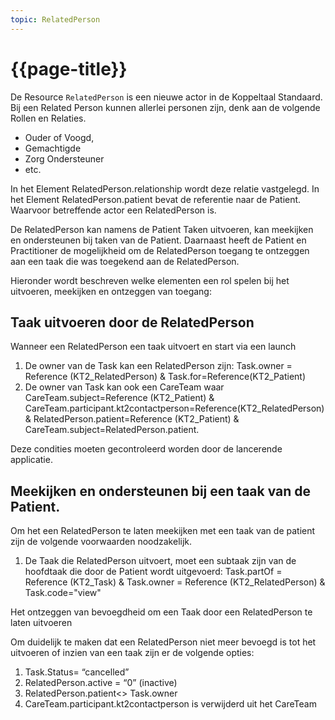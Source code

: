 ```yaml
---
topic: RelatedPerson
---
```


# {{page-title}}

De Resource `RelatedPerson` is een nieuwe actor in de Koppeltaal Standaard. Bij een Related Person kunnen allerlei
personen zijn, denk aan de volgende Rollen en Relaties.

* Ouder of Voogd,
* Gemachtigde
* Zorg Ondersteuner
* etc.

In het Element RelatedPerson.relationship wordt deze relatie vastgelegd. 
In het Element RelatedPerson.patient bevat de referentie naar de Patient. Waarvoor betreffende actor een RelatedPerson is.

De RelatedPerson kan namens de Patient Taken uitvoeren, kan meekijken en ondersteunen bij taken van de Patient. Daarnaast heeft de Patient en Practitioner de mogelijkheid om de RelatedPerson toegang te ontzeggen aan een taak die was toegekend aan de RelatedPerson. 

Hieronder wordt beschreven welke elementen een rol spelen bij het uitvoeren, meekijken en ontzeggen van toegang:

## Taak uitvoeren door de RelatedPerson

Wanneer een RelatedPerson een taak uitvoert en start via een launch 
 1. De owner van de Task kan een RelatedPerson zijn: Task.owner = Reference (KT2_RelatedPerson) & Task.for=Reference(KT2_Patient)
 2. De owner van Task kan ook een CareTeam waar CareTeam.subject=Reference (KT2_Patient) & CareTeam.participant.kt2contactperson=Reference(KT2_RelatedPerson) & RelatedPerson.patient=Reference (KT2_Patient) & CareTeam.subject=RelatedPerson.patient. 

Deze condities moeten gecontroleerd worden door de lancerende applicatie.

## Meekijken en ondersteunen bij een taak van de Patient. 
Om het een RelatedPerson te laten meekijken met een taak van de patient zijn de volgende voorwaarden noodzakelijk.

 1. De Taak die RelatedPerson uitvoert, moet een subtaak zijn van de hoofdtaak die door de Patient wordt uitgevoerd: Task.partOf = Reference (KT2_Task) & Task.owner = Reference (KT2_RelatedPerson) & Task.code="view"

Het ontzeggen van bevoegdheid om een Taak door een RelatedPerson te laten uitvoeren

Om duidelijk te maken dat een RelatedPerson niet meer bevoegd is tot het uitvoeren of inzien van een taak zijn er de volgende opties:
 1. Task.Status= “cancelled” 
 2. RelatedPerson.active = “0” (inactive) 
 3. RelatedPerson.patient<> Task.owner
 4. CareTeam.participant.kt2contactperson is verwijderd uit het CareTeam

